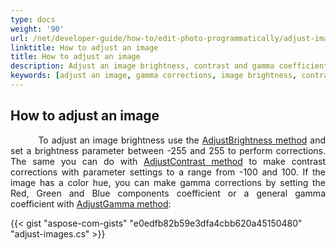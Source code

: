 ```yaml
---
type: docs
weight: '90'
url: /net/developer-guide/how-to/edit-photo-programmatically/adjust-image
linktitle: How to adjust an image
title: How to adjust an image
description: Adjust an image brightness, contrast and gamma coefficient. Gamma corrections.
keywords: [adjust an image, gamma corrections, image brightness, contrast corrections]
---
```


## How to adjust an image

<p align='justify'>
&nbsp;&nbsp;&nbsp;&nbsp;&nbsp;&nbsp;&nbsp;&nbsp;
To adjust an image brightness use the <a href="https://reference.aspose.com/imaging/net/aspose.imaging/rasterimage/adjustbrightness/">AdjustBrightness method</a> and set a brightness parameter between -255 and 255 to perform corrections. The same you can do with <a href="https://reference.aspose.com/imaging/net/aspose.imaging/rasterimage/adjustcontrast/">AdjustContrast method</a> to make contrast corrections with parameter settings to a range from -100 and 100. If the image has a color hue, you can make gamma corrections by setting the Red, Green and Blue components coefficient or a general gamma coefficient with <a href="https://reference.aspose.com/imaging/net/aspose.imaging/rasterimage/adjustgamma/">AdjustGamma method</a>:
</p>

{{< gist "aspose-com-gists" "e0edfb82b59e3dfa4cbb620a45150480" "adjust-images.cs" >}}
